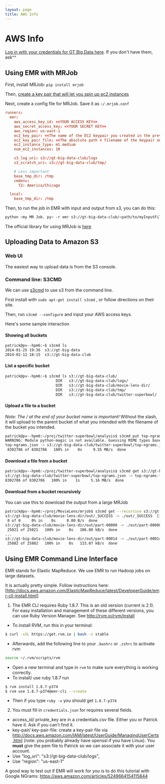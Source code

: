 ```yaml
---
layout: page
title: AWS Info
---
```


# AWS Info

[Log in with your credentials for GT Big Data here](https://gtbigdata.signin.aws.amazon.com/console). If you don't have them, ask^^

## Using EMR with MRJob

First, install MRJob:
`pip install mrjob`

Then, [create a key pair that will let you spin up ec2 instances](http://docs.aws.amazon.com/gettingstarted/latest/wah/getting-started-create-key-pair.html)

Next, create a config file for MRJob. Save it as `~/.mrjob.conf`
```conf
runners:
  emr:
    aws_access_key_id: <<YOUR ACCESS KEY>>
    aws_secret_access_key: <<YOUR SECRET KEY>>
    aws_region: us-east-1
    ec2_key_pair: <<The name of the EC2 keypair you created in the previous step (keypair)>>
    ec2_key_pair_file: <<The absolute path + filename of the keypair on your local machine (/home/you/keypair.pem)>>
    ec2_instance_type: m1.medium
    num_ec2_instances: 10

    s3_log_uri: s3://gt-big-data-club/logs
    s3_scratch_uri: s3://gt-big-data-club/tmp/

    # Less important
    base_tmp_dir: /tmp
    cmdenv:
      TZ: America/Chicago

  local:
    base_tmp_dir: /tmp
```

Then, to run the job in EMR with input and output from s3, you can do this:

```bash
python <my MR Job. py> -r emr s3://gt-big-data-club/<path/to/myInputFile.txt> --output-dir=s3://gt-big-data-club/<my-output-dir> --no-output
```

The official library for using MRJob is [here](http://mrjob.readthedocs.org/en/latest/)

## Uploading Data to Amazon S3
### Web UI
The easiest way to upload data is from the S3 console.

### Command line: S3CMD
We can use [s3cmd](http://s3tools.org/s3cmd) to use s3 from the command line.

First install with `sudo apt-get install s3cmd` , or follow directions on their site.

Then, run `s3cmd --configure` and input your AWS access keys.

Here's some sample interaction
#### Showing all buckets
```bash
patrick@pv--hpm6:~$ s3cmd ls
2014-01-25 19:36  s3://gt-big-data
2014-02-12 18:15  s3://gt-big-data-club
```
#### List a specific bucket
```bash
patrick@pv--hpm6:~$ s3cmd ls s3://gt-big-data-club/
                       DIR   s3://gt-big-data-club/logs/
                       DIR   s3://gt-big-data-club/movie-lens-dir/
                       DIR   s3://gt-big-data-club/tmp/
                       DIR   s3://gt-big-data-club/twitter-superbowl/
```

#### Upload a file to a bucket
*Note: The / at the end of your bucket name is important!* Without the slash, it will upload to the parent bucket of what you intended with the filename of the bucket you intended.
```bash
patrick@pv--hpm6:~/proj/twitter-superbowl/analysis$ s3cmd put top-ngrams.json s3://gt-big-data-club/twitter-superbowl/
WARNING: Module python-magic is not available. Guessing MIME types based on file extensions.
top-ngrams.json -> s3://gt-big-data-club/twitter-superbowl/top-ngrams.json  [1 of 1]
 8302786 of 8302786   100% in    0s     9.55 MB/s  done
```

#### Download a file from a bucket
 ```bash
patrick@pv--hpm6:~/proj/twitter-superbowl/analysis$ s3cmd get s3://gt-big-data-club/twitter-superbowl/top-ngrams.json top-ngrams-from-s3.json
s3://gt-big-data-club/twitter-superbowl/top-ngrams.json -> top-ngrams-from-s3.json  [1 of 1]
 8302786 of 8302786   100% in    1s     5.16 MB/s  done
```

#### Download from a bucket recursively
You can use this to download the output from a large MRJob
```bash
patrick@pv--hpm6:~/proj/MovieLens/mrjob$ s3cmd get --recursive s3://gt-big-data-club/movie-lens-dir/out
s3://gt-big-data-club/movie-lens-dir/out/_SUCCESS -> ./out/_SUCCESS  [1 of 16]
 0 of 0     0% in    0s     0.00 B/s  done
s3://gt-big-data-club/movie-lens-dir/out/part-00000 -> ./out/part-00000  [2 of 16]
 25021 of 25021   100% in    0s   106.80 kB/s  done
...
s3://gt-big-data-club/movie-lens-dir/out/part-00014 -> ./out/part-00014  [16 of 16]
 25882 of 25882   100% in    0s   133.07 kB/s  done
```


## Using EMR Command Line Interface

EMR stands for Elastic MapReduce. We use EMR to run Hadoop jobs on large datasets.

It is actually pretty simple. Follow instructions here: [http://docs.aws.amazon.com/ElasticMapReduce/latest/DeveloperGuide/emr-cli-install.html]

1.  The EMR CLI requires Ruby 1.8.7. This is an old version (current is 2.1). For easy installation and management of these different versions, you can use Ruby Version Manager. See http://rvm.io/rvm/install
  * To install RVM, run this in your terminal:
  ```bash
  $ curl -sSL https://get.rvm.io | bash -s stable
  ```
  * Afterwards, add the following line to your ``.bashrc`` or ``.zshrc`` to activate rvm
  ```bash
  source ~/.rvm/scripts/rvm
  ```
  * Open a new terminal and type in ``rvm`` to make sure everything is working correctly.
  * To install/ use ruby 1.8.7 run
  ```bash
  $ rvm install 1.8.7-p374
  $ rvm use 1.8.7-p374@emr-cli --create
  ```
  * Then if you type `ruby -v` you should get `1.8.7-p374`
2. You must fill in `credentials.json` for requires several fields.
  * access_id/ private_key are in a credentials.csv file. Either you or Patrick have it. Ask if you can't find it.
  * key-pair/ key-pair-file: create a key-pair file via http://docs.aws.amazon.com/IAM/latest/UserGuide/ManagingUserCerts.html (note: you probably already have openssl if you have Linux). You **must** give the pem file to Patrick so we can associate it with your user account.
  * Use "log_uri": "s3://gt-big-data-club/logs",
  * Use "region": "us-east-1"

A good way to test out if EMR will work for you is to do this tutorial with Google NGrams: https://aws.amazon.com/articles/5249664154115844
